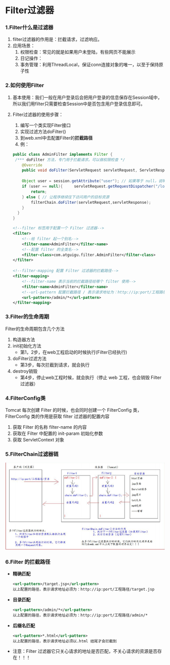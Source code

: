 # Filter过滤器

### 1.Filter什么是过滤器

1. filter过滤器的作用是：拦截请求，过滤响应。
2. 应用场景：
   1. 权限检查：常见的就是如果用户未登陆，有些网页不能展示
   2. 日记操作：
   3. 事务管理：利用ThreadLocal，保证conn连接对象的唯一，以至于保持原子性

### 2.如何使用Filter

1. 基本使用：我们一般在用户登录后会把用户登录的信息保存在Session域中，所以我们用filter只需要检查Session中是否包含用户登录信息即可。

2. Filter过滤器的使用步骤：

   1. 编写一个类实现Filter接口
   2. 实现过滤方法doFilter()
   3. 到web.xml中去配置Filter的**拦截路径**
   4. 例：

   ```java
   public class AdminFilter implements Filter {
   	/*** doFilter 方法，专门用于拦截请求。可以做权限检查 */
       @Override
       public void doFilter(ServletRequest servletRequest, ServletResponse servletResponse, FilterChain filterChain) throws IOException, ServletException { 	HttpServletRequest httpServletRequest = (HttpServletRequest) servletRequest; 	HttpSession session = httpServletRequest.getSession();
       
       Object user = session.getAttribute("user"); // 如果等于 null，说明还没有登录 
       if (user == null){     servletRequest.getRequestDispatcher("/login.jsp").forward(servletRequest,servletResponse); 
           return;
       } else { // 让程序继续往下访问用户的目标资源 
           filterChain.doFilter(servletRequest,servletResponse); 
       }
     } 
   }
   ```

   ```xml
   <!--filter 标签用于配置一个 Filter 过滤器--> 
   <filter> 
       <!--给 filter 起一个别名--> 
       <filter-name>AdminFilter</filter-name> 
       <!--配置 filter 的全类名--> 
       <filter-class>com.atguigu.filter.AdminFilter</filter-class> 
   </filter>
   
   <!--filter-mapping 配置 Filter 过滤器的拦截路径-->
   <filter-mapping> 
       <!--filter-name 表示当前的拦截路径给哪个 filter 使用-->
       <filter-name>AdminFilter</filter-name>
       <!--url-pattern 配置拦截路径 / 表示请求地址为：http://ip:port/工程路径/ 映射到 IDEA 的 web 目录 /admin/* 表示请求地址为：http://ip:port/工程路径/admin/* -->
       <url-pattern>/admin/*</url-pattern> 
   </filter-mapping>
   ```

   

### 3.Filter的生命周期

Filter的生命周期包含几个方法

1. 构造器方法
2. init初始化方法
   * 第1，2步，在web工程启动的时候执行(Filter已经执行)
3. doFilter过滤方法
   * 第3步，每次拦截到请求，就会执行
4. destroy销毁
   * 第4步，停止web工程时候，就会执行（停止 web 工程，也会销毁 Filter 过滤器）

### 4.FilterConfig类

Tomcat 每次创建 Filter 的时候，也会同时创建一个 FilterConfig 类，FilterConfig 类的作用是获取 filter 过滤器的配置内容 

1. 获取 Filter 的名称 filter-name 的内容 
2. 获取在 Filter 中配置的 init-param 初始化参数 
3. 获取 ServletContext 对象

### 5.FilterChain过滤器链

<img src="https://raw.githubusercontent.com/MXHDOIT/picBed/master/img/image-20200329223739915.png">



### 6.Filter 的拦截路径

* **精确匹配**

  ```xml
  <url-pattern>/target.jsp</url-pattern> 
  以上配置的路径，表示请求地址必须为：http://ip:port/工程路径/target.jsp
  ```

* **目录匹配** 

  ```xml
  <url-pattern>/admin/*</url-pattern> 
  以上配置的路径，表示请求地址必须为：http://ip:port/工程路径/admin/*
  ```

* **后缀名匹配**

  ```xml
  <url-pattern>*.html</url-pattern> 
  以上配置的路径，表示请求地址必须以.html 结尾才会拦截到
  ```

* 注意：Filter 过滤器它只关心请求的地址是否匹配，不关心请求的资源是否存在！！！

